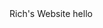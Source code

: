<!DOCTYPE html>
<html>
  <head
        <title> Rich's Website  </title>
  </head>
<body>
  <h> hello </h>
  </body>
</html>
